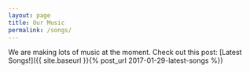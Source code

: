 ```yaml
---
layout: page
title: Our Music
permalink: /songs/
---
```

We are making lots of music at the moment. Check out this post:
[Latest Songs!]({{ site.baseurl }}{% post_url 2017-01-29-latest-songs %})
